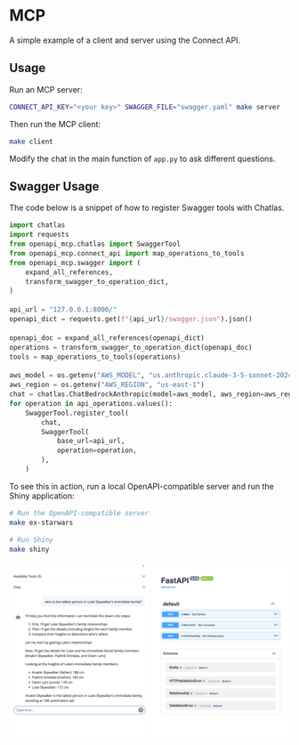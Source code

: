 # MCP

A simple example of a client and server using the Connect API.

## Usage

Run an MCP server:

```bash
CONNECT_API_KEY="<your key>" SWAGGER_FILE="swagger.yaml" make server
```

Then run the MCP client:

```bash
make client
```

Modify the chat in the main function of `app.py` to ask different questions.


## Swagger Usage


The code below is a snippet of how to register Swagger tools with Chatlas.

```python
import chatlas
import requests
from openapi_mcp.chatlas import SwaggerTool
from openapi_mcp.connect_api import map_operations_to_tools
from openapi_mcp.swagger import (
    expand_all_references,
    transform_swagger_to_operation_dict,
)

api_url = "127.0.0.1:8000/"
openapi_dict = requests.get(f"{api_url}/swagger.json").json()

openapi_doc = expand_all_references(openapi_dict)
operations = transform_swagger_to_operation_dict(openapi_doc)
tools = map_operations_to_tools(operations)

aws_model = os.getenv("AWS_MODEL", "us.anthropic.claude-3-5-sonnet-20241022-v2:0")
aws_region = os.getenv("AWS_REGION", "us-east-1")
chat = chatlas.ChatBedrockAnthropic(model=aws_model, aws_region=aws_region)
for operation in api_operations.values():
    SwaggerTool.register_tool(
        chat,
        SwaggerTool(
            base_url=api_url,
            operation=operation,
        ),
    )
```

To see this in action, run a local OpenAPI-compatible server and run the Shiny application:

```bash
# Run the OpenAPI-compatible server
make ex-starwars
```

```bash
# Run Shiny
make shiny
```

![Screenshot of Star Wars shiny app demo](shiny/demo.png)

<!-- ## Tasks -->
<!--  -->
<!-- - [x] Read swagger file -->
<!-- - [x] Expand swagger file reference objects: `doc = expand_swagger(doc) -->
<!-- - [x] Create bridge between swagger file and tool call: ` -->
<!-- - [x] Register tool calls with chatlas -->
<!-- - [x] Make function to process generic swagger file: `operations = transform_swagger_to_operation_dict(doc)` -->
<!-- - [x] Move all of `mcp_servers` into `openapi_mcp` as methods -->
<!-- - [x] Make shiny chat app -->
  <!-- - [x] Accepts a plumber API URL -->
  <!-- - [x] Swagger docs in the main page -->
  <!-- - [x] Leverage new function -->
<!-- - [x] Make into package? -->
  <!-- - [x] Export functions that accept a swagger information and return tool calls (see usage above) -->
